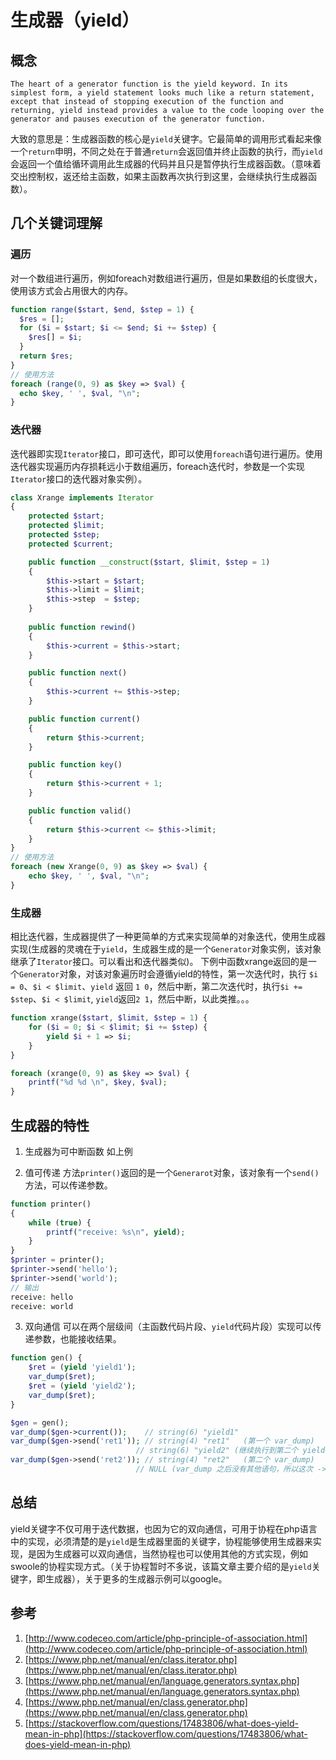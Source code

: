# 生成器（yield）

## 概念

```
The heart of a generator function is the yield keyword. In its simplest form, a yield statement looks much like a return statement, except that instead of stopping execution of the function and returning, yield instead provides a value to the code looping over the generator and pauses execution of the generator function.
```

大致的意思是：生成器函数的核心是`yield`关键字。它最简单的调用形式看起来像一个`return`申明，不同之处在于普通`return`会返回值并终止函数的执行，而`yield`会返回一个值给循环调用此生成器的代码并且只是暂停执行生成器函数。（意味着交出控制权，返还给主函数，如果主函数再次执行到这里，会继续执行生成器函数）。

## 几个关键词理解

### 遍历
对一个数组进行遍历，例如foreach对数组进行遍历，但是如果数组的长度很大，使用该方式会占用很大的内存。

```php
function range($start, $end, $step = 1) {
  $res = [];
  for ($i = $start; $i <= $end; $i += $step) {
    $res[] = $i;
  }
  return $res;
}
// 使用方法
foreach (range(0, 9) as $key => $val) {
  echo $key, ' ', $val, "\n";
}
```

### 迭代器
迭代器即实现`Iterator`接口，即可迭代，即可以使用`foreach`语句进行遍历。使用迭代器实现遍历内存损耗远小于数组遍历，foreach迭代时，参数是一个实现`Iterator`接口的迭代器对象实例）。

```php
class Xrange implements Iterator
{
    protected $start;
    protected $limit;
    protected $step;
    protected $current;

    public function __construct($start, $limit, $step = 1)
    {
        $this->start = $start;
        $this->limit = $limit;
        $this->step  = $step;
    }
    
    public function rewind()
    {
        $this->current = $this->start;
    }

    public function next()
    {
        $this->current += $this->step;
    }

    public function current()
    {
        return $this->current;
    }

    public function key()
    {
        return $this->current + 1;
    }

    public function valid()
    {
        return $this->current <= $this->limit;
    }
}
// 使用方法
foreach (new Xrange(0, 9) as $key => $val) {
    echo $key, ' ', $val, "\n";
}
```

### 生成器
相比迭代器，生成器提供了一种更简单的方式来实现简单的对象迭代，使用生成器实现(生成器的灵魂在于`yield`，生成器生成的是一个`Generator`对象实例，该对象继承了`Iterator`接口。可以看出和迭代器类似)。
下例中函数xrange返回的是一个`Generator`对象，对该对象遍历时会遵循yield的特性，第一次迭代时，执行 `$i = 0`、`$i < $limit`、`yield` 返回 `1 0`，然后中断，第二次迭代时，执行`$i += $step`、`$i < $limit`, `yield`返回`2 1`，然后中断，以此类推。。。

```php
function xrange($start, $limit, $step = 1) {
    for ($i = 0; $i < $limit; $i += $step) { 
        yield $i + 1 => $i;
    }
}

foreach (xrange(0, 9) as $key => $val) {
    printf("%d %d \n", $key, $val);
}
```

## 生成器的特性

1. 生成器为可中断函数
如上例

2. 值可传递
方法`printer()`返回的是一个`Generarot`对象，该对象有一个`send()`方法，可以传递参数。

```php
function printer()
{
    while (true) {
        printf("receive: %s\n", yield);
    }
}
$printer = printer();
$printer->send('hello');
$printer->send('world');
// 输出
receive: hello
receive: world
```

3. 双向通信
可以在两个层级间（主函数代码片段、`yield`代码片段）实现可以传递参数，也能接收结果。

```php
function gen() {
    $ret = (yield 'yield1');
    var_dump($ret);
    $ret = (yield 'yield2');
    var_dump($ret);
}

$gen = gen();
var_dump($gen->current());    // string(6) "yield1"
var_dump($gen->send('ret1')); // string(4) "ret1"   (第一个 var_dump)
                            // string(6) "yield2" (继续执行到第二个 yield，吐出了返回值)
var_dump($gen->send('ret2')); // string(4) "ret2"   (第二个 var_dump)
                            // NULL (var_dump 之后没有其他语句，所以这次 ->send() 的返回值为 null)
```

## 总结
yield关键字不仅可用于迭代数据，也因为它的双向通信，可用于协程在php语言中的实现，必须清楚的是`yield`是生成器里面的关键字，协程能够使用生成器来实现，是因为生成器可以双向通信，当然协程也可以使用其他的方式实现，例如swoole的协程实现方式。（关于协程暂时不多说，该篇文章主要介绍的是`yield`关键字，即生成器），关于更多的生成器示例可以google。

## 参考
1. [http://www.codeceo.com/article/php-principle-of-association.html](http://www.codeceo.com/article/php-principle-of-association.html)
2. [https://www.php.net/manual/en/class.iterator.php](https://www.php.net/manual/en/class.iterator.php)
3. [https://www.php.net/manual/en/language.generators.syntax.php](https://www.php.net/manual/en/language.generators.syntax.php)
4. [https://www.php.net/manual/en/class.generator.php](https://www.php.net/manual/en/class.generator.php)
5. [https://stackoverflow.com/questions/17483806/what-does-yield-mean-in-php](https://stackoverflow.com/questions/17483806/what-does-yield-mean-in-php)